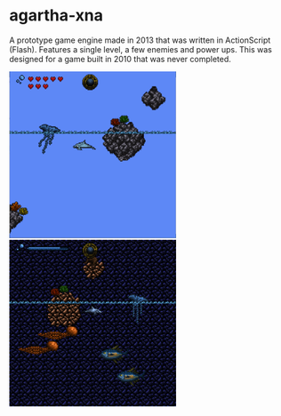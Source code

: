 # agartha-xna

A prototype game engine made in 2013 that was written in ActionScript (Flash). Features a single level, a few enemies and power ups. This was designed for a game built in 2010 that was never completed.

<img style="height: 300px;" src="https://raw.githubusercontent.com/JohnnyLdeAlba/agartha-xna/main/agartha-xna-variant.png" /> <img style="height: 300px;" src="https://raw.githubusercontent.com/JohnnyLdeAlba/agartha-xna/main/agartha-xna-life.png" />
